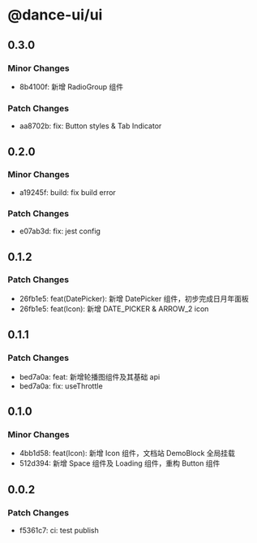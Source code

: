 # @dance-ui/ui

## 0.3.0

### Minor Changes

- 8b4100f: 新增 RadioGroup 组件

### Patch Changes

- aa8702b: fix: Button styles & Tab Indicator

## 0.2.0

### Minor Changes

- a19245f: build: fix build error

### Patch Changes

- e07ab3d: fix: jest config

## 0.1.2

### Patch Changes

- 26fb1e5: feat(DatePicker): 新增 DatePicker 组件，初步完成日月年面板
- 26fb1e5: feat(Icon): 新增 DATE_PICKER & ARROW_2 icon

## 0.1.1

### Patch Changes

- bed7a0a: feat: 新增轮播图组件及其基础 api
- bed7a0a: fix: useThrottle

## 0.1.0

### Minor Changes

- 4bb1d58: feat(Icon): 新增 Icon 组件，文档站 DemoBlock 全局挂载
- 512d394: 新增 Space 组件及 Loading 组件，重构 Button 组件

## 0.0.2

### Patch Changes

- f5361c7: ci: test publish
